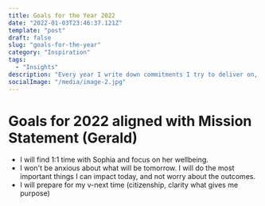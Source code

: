 ```yaml
---
title: Goals for the Year 2022
date: "2022-01-03T23:46:37.121Z"
template: "post"
draft: false
slug: "goals-for-the-year"
category: "Inspiration"
tags:
  - "Insights"
description: "Every year I write down commitments I try to deliver on, with varying success."
socialImage: "/media/image-2.jpg"
---
```


# Goals for 2022 aligned with Mission Statement (Gerald)

- I will find 1:1 time with Sophia and focus on her wellbeing. 
- I won't be anxious about what will be tomorrow. I will do the most important things I can impact today, and not worry about the outcomes.
- I will prepare for my v-next time (citizenship, clarity what gives me purpose)